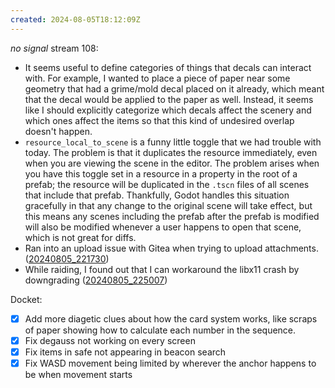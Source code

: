 ```yaml
---
created: 2024-08-05T18:12:09Z
---
```


_no signal_ stream 108:
- It seems useful to define categories of things that decals can interact with. For example, I wanted to place a piece of paper near some geometry that had a grime/mold decal placed on it already, which meant that the decal would be applied to the paper as well. Instead, it seems like I should explicitly categorize which decals affect the scenery and which ones affect the items so that this kind of undesired overlap doesn't happen.
- `resource_local_to_scene` is a funny little toggle that we had trouble with today. The problem is that it duplicates the resource immediately, even when you are viewing the scene in the editor. The problem arises when you have this toggle set in a resource in a property in the root of a prefab; the resource will be duplicated in the `.tscn` files of all scenes that include that prefab. Thankfully, Godot handles this situation gracefully in that any change to the original scene will take effect, but this means any scenes including the prefab after the prefab is modified will also be modified whenever a user happens to open that scene, which is not great for diffs.
- Ran into an upload issue with Gitea when trying to upload attachments. ([20240805_221730](20240805_221730.md))
- While raiding, I found out that I can workaround the libx11 crash by downgrading ([20240805_225007](20240805_225007.md))

Docket:
- [x] Add more diagetic clues about how the card system works, like scraps of paper showing how to calculate each number in the sequence.
- [x] Fix degauss not working on every screen
- [x] Fix items in safe not appearing in beacon search
- [x] Fix WASD movement being limited by wherever the anchor happens to be when movement starts
